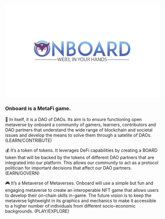 ![banner](/public/banner.png)

### Onboard is a MetaFi game.

🧠 In itself, it is a DAO of DAOs. Its aim is to ensure functioning open
metaverse by onboard a community of gamers, learners, contributors and DAO
partners that understand the wide range of blockchain and societal issues and
develop the means to solve them through a satelite of DAOs. (LEARN/CONTRIBUTE)

💰 It’s a token of tokens. It leverages DeFi capabilities by creating a BOARD
token that will be backed by the tokens of different DAO partners that are
integrated into our platform. This allows our community to act as a protocol
politician for important decisions that affect our DAO partners. (EARN/GOVERN)

🎮 It’s a Metaverse of Metaverses. Onboard will use a simple but fun and
engaging metaverse to create an interoperable NFT game that allows users to
develop their on-chain skills in-game. The future vision is to keep the
metaverse lightweight in its graphics and mechanics to make it accessible to a
higher number of individuals from different socio-economic backgrounds.
(PLAY/EXPLORE)
